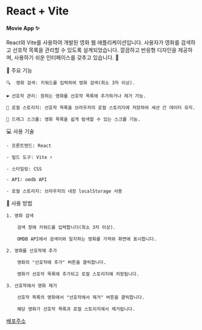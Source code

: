 # React + Vite

#### Movie App ✨

React와 Vite를 사용하여 개발된 영화 웹 애플리케이션입니다.
사용자가 영화를 검색하고 선호작 목록을 관리할 수 있도록 설계되었습니다.
깔끔하고 반응형 디자인을 제공하며, 사용하기 쉬운 인터페이스를 갖추고 있습니다. 🎥

🌟 주요 기능

    🔍  영화 검색: 키워드를 입력하여 영화 검색(최소 3자 이상).

    ❤️ 선호작 관리: 원하는 영화를 선호작 목록에 추가하거나 제거 가능.

    💾 로컬 스토리지: 선호작 목록을 브라우저의 로컬 스토리지에 저장하여 세션 간 데이터 유지.

    📜 드래그 스크롤: 영화 목록을 쉽게 탐색할 수 있는 스크롤 기능.

💻 사용 기술

    - 프론트엔드: React

    - 빌드 도구: Vite ⚡

    - 스타일링: CSS

    - API: omdb API

    - 로컬 스토리지: 브라우저의 내장 localStorage 사용

📝 사용 방법

    1. 영화 검색

        검색 창에 키워드를 입력합니다(최소 3자 이상).

        OMDB API에서 검색어와 일치하는 영화를 가져와 화면에 표시합니다.

    2. 영화를 선호작에 추가

        영화의 "선호작에 추가" 버튼을 클릭합니다.

        영화가 선호작 목록에 추가되고 로컬 스토리지에 저장됩니다.

    3. 선호작에서 영화 제거

        선호작 목록의 영화에서 "선호작에서 제거" 버튼을 클릭합니다.

        해당 영화가 선호작 목록과 로컬 스토리지에서 제거됩니다.

[배포주소](https://movie-app-nahee23.netlify.app/)
